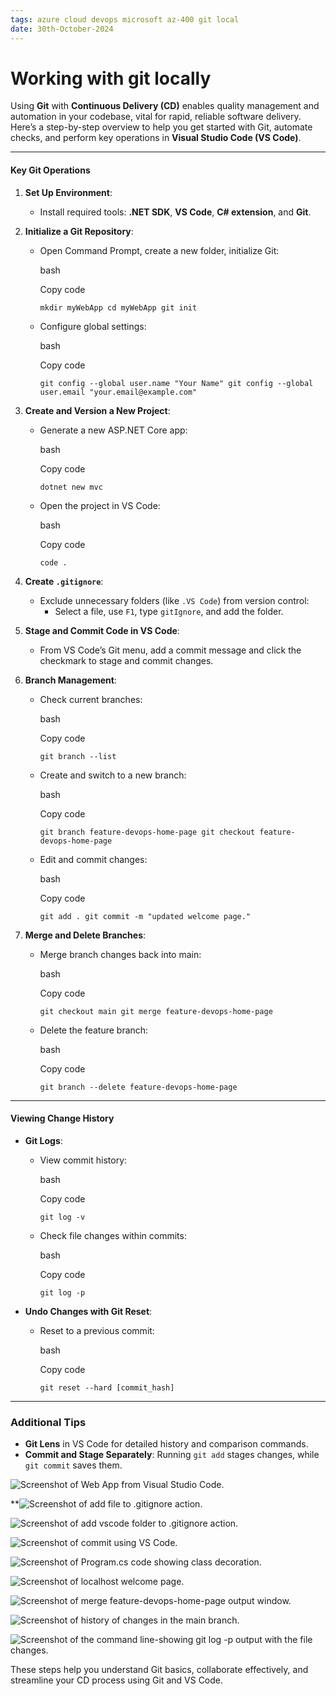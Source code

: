 ```yaml
---
tags: azure cloud devops microsoft az-400 git local
date: 30th-October-2024
---
```


# Working with git locally

Using **Git** with **Continuous Delivery (CD)** enables quality management and automation in your codebase, vital for rapid, reliable software delivery. Here’s a step-by-step overview to help you get started with Git, automate checks, and perform key operations in **Visual Studio Code (VS Code)**.

---

#### Key Git Operations

1. **Set Up Environment**:
    
    - Install required tools: **.NET SDK**, **VS Code**, **C# extension**, and **Git**.
2. **Initialize a Git Repository**:
    
    - Open Command Prompt, create a new folder, initialize Git:
        
        bash
        
        Copy code
        
        `mkdir myWebApp cd myWebApp git init`
        
    - Configure global settings:
        
        bash
        
        Copy code
        
        `git config --global user.name "Your Name" git config --global user.email "your.email@example.com"`
        
3. **Create and Version a New Project**:
    
    - Generate a new ASP.NET Core app:
        
        bash
        
        Copy code
        
        `dotnet new mvc`
        
    - Open the project in VS Code:
        
        bash
        
        Copy code
        
        `code .`
        
4. **Create `.gitignore`**:
    
    - Exclude unnecessary folders (like `.VS Code`) from version control:
        - Select a file, use `F1`, type `gitIgnore`, and add the folder.
5. **Stage and Commit Code in VS Code**:
    
    - From VS Code’s Git menu, add a commit message and click the checkmark to stage and commit changes.
6. **Branch Management**:
    
    - Check current branches:
        
        bash
        
        Copy code
        
        `git branch --list`
        
    - Create and switch to a new branch:
        
        bash
        
        Copy code
        
        `git branch feature-devops-home-page git checkout feature-devops-home-page`
        
    - Edit and commit changes:
        
        bash
        
        Copy code
        
        `git add . git commit -m "updated welcome page."`
        
7. **Merge and Delete Branches**:
    
    - Merge branch changes back into main:
        
        bash
        
        Copy code
        
        `git checkout main git merge feature-devops-home-page`
        
    - Delete the feature branch:
        
        bash
        
        Copy code
        
        `git branch --delete feature-devops-home-page`
        

---

#### Viewing Change History

- **Git Logs**:
    
    - View commit history:
        
        bash
        
        Copy code
        
        `git log -v`
        
    - Check file changes within commits:
        
        bash
        
        Copy code
        
        `git log -p`
        
- **Undo Changes with Git Reset**:
    
    - Reset to a previous commit:
        
        bash
        
        Copy code
        
        `git reset --hard [commit_hash]`
        

---

### Additional Tips

- **Git Lens** in VS Code for detailed history and comparison commands.
- **Commit and Stage Separately**: Running `git add` stages changes, while `git commit` saves them.

![Screenshot of Web App from Visual Studio Code.](https://learn.microsoft.com/en-us/training/wwl-azure/introduction-to-devops/media/web-app-from-visual-studio-code-578464bb-8d1dc0c2-f7676947.png)

**![Screenshot of add file to .gitignore action.](https://learn.microsoft.com/en-us/training/wwl-azure/introduction-to-devops/media/add-file-gitignore-a59fa521-82e51d96-856ec323.png)

![Screenshot of add vscode folder to .gitignore action.](https://learn.microsoft.com/en-us/training/wwl-azure/introduction-to-devops/media/gitignore-0eac5553-d1ca4ff7-3fd1e0b2.png)

![Screenshot of commit using VS Code.](https://learn.microsoft.com/en-us/training/wwl-azure/introduction-to-devops/media/commit-using-vscode-e38129f0-a2c50b72-c02b9039.png)

![Screenshot of Program.cs code showing class decoration.](https://learn.microsoft.com/en-us/training/wwl-azure/introduction-to-devops/media/program-code-showing-class-decoration-318e7a26-a823ee22-fde890d3.png)


![Screenshot of localhost welcome page.](https://learn.microsoft.com/en-us/training/wwl-azure/introduction-to-devops/media/localhost-welcome-page-d81bd903-3c672201-3596de95.png)

![Screenshot of merge feature-devops-home-page output window.](https://learn.microsoft.com/en-us/training/wwl-azure/introduction-to-devops/media/merge-feature-devops-home-page-output-window-4ee10ad1-1c83334e-d02466fd.png)

![Screenshot of history of changes in the main branch.](https://learn.microsoft.com/en-us/training/wwl-azure/introduction-to-devops/media/history-changes-master-branch-721b0c7f-873e304b-adb926f3.png)

![Screenshot of the command line-showing git log -p output with the file changes.](https://learn.microsoft.com/en-us/training/wwl-azure/introduction-to-devops/media/command-line-showing-git-log-output-c8e1eec2-2144654f-b8c78288.png)

These steps help you understand Git basics, collaborate effectively, and streamline your CD process using Git and VS Code.